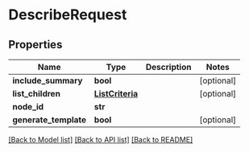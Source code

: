 # DescribeRequest

## Properties
Name | Type | Description | Notes
------------ | ------------- | ------------- | -------------
**include_summary** | **bool** |  | [optional] 
**list_children** | [**ListCriteria**](ListCriteria.md) |  | [optional] 
**node_id** | **str** |  | 
**generate_template** | **bool** |  | [optional] 

[[Back to Model list]](../README.md#documentation-for-models) [[Back to API list]](../README.md#documentation-for-api-endpoints) [[Back to README]](../README.md)


